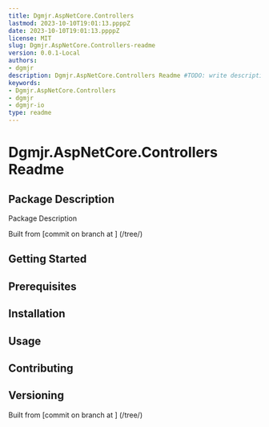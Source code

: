```yaml
---
title: Dgmjr.AspNetCore.Controllers
lastmod: 2023-10-10T19:01:13.ppppZ
date: 2023-10-10T19:01:13.ppppZ
license: MIT
slug: Dgmjr.AspNetCore.Controllers-readme
version: 0.0.1-Local
authors:
- dgmjr
description: Dgmjr.AspNetCore.Controllers Readme #TODO: write description for Dgmjr.AspNetCore.Controllers Readme
keywords:
- Dgmjr.AspNetCore.Controllers
- dgmjr
- dgmjr-io
type: readme
---
```

# Dgmjr.AspNetCore.Controllers Readme
<!-- TODO: Write the contents of the Dgmjr.AspNetCore.Controllers Readme file -->
## Package Description
Package Description
      
Built from [commit  on branch  at ]
(/tree/)
## Getting Started
## Prerequisites
## Installation
## Usage
## Contributing
## Versioning
Built from [commit  on branch  at ]
(/tree/)
